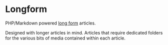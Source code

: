 Longform
========

PHP/Markdown powered [long form](https://en.wikipedia.org/wiki/Long_form_journalism) articles.

Designed with longer articles in mind. Articles that require dedicated folders for the various bits of media contained within each article.